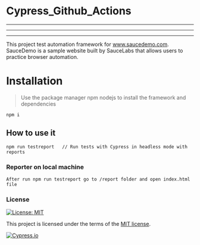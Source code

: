 # Cypress_Github_Actions

---

---

---

This project test automation framework for www.saucedemo.com. SauceDemo is a sample website built by SauceLabs that allows users to practice browser automation.

# Installation

> Use the package manager npm nodejs to install the framework and dependencies

```
npm i

```

## How to use it

```
npm run testreport   // Run tests with Cypress in headless mode with reports
```

### Reporter on local machine

```
After run npm run testreport go to /report folder and open index.html file
```

### License

[![License: MIT](https://img.shields.io/badge/License-MIT-yellow.svg)](https://opensource.org/licenses/MIT)

This project is licensed under the terms of the [MIT license](/LICENSE).

[![Cypress.io](https://img.shields.io/badge/Tested%20with-Cypress-04C38E.svg)](https://www.cypress.io/)
